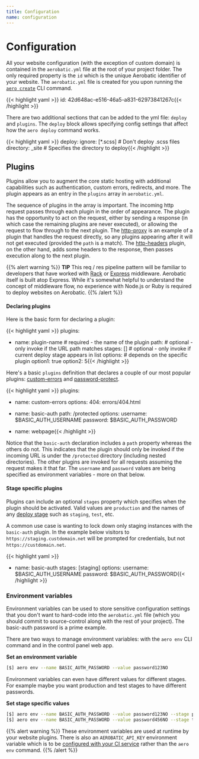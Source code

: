 ```yaml
---
title: Configuration
name: configuration
---
```


# Configuration

All your website configuration (with the exception of custom domain) is contained in the `aerobatic.yml` file at the root of your project folder. The only required property is the `id` which is the unique Aerobatic identifier of your website. The `aerobatic.yml` file is created for you upon running the [`aero create`](/docs/cli#create) CLI command.

{{< highlight yaml >}}
id: 42d648ac-e516-46a5-a831-62973841267c{{< /highlight >}}

There are two additional sections that can be added to the yml file: `deploy` and `plugins`. The `deploy` block allows specifying config settings that affect how the `aero deploy` command works.

{{< highlight yaml >}}
deploy:
  ignore: [*.scss]  # Don't deploy .scss files
  directory: _site  # Specifies the directory to deploy{{< /highlight >}}

## Plugins

Plugins allow you to augment the core static hosting with additional capabilities such as authentication, custom errors, redirects, and more. The plugin appears as an entry in the `plugins` array in `aerobatic.yml`.

The sequence of plugins in the array is important. The incoming http request passes through each plugin in the order of appearance. The plugin has the opportunity to act on the request, either by sending a response (in which case the remaining plugins are never executed), or allowing the request to flow through to the next plugin.  The [http-proxy](/docs/plugins/http-proxy) is an example of a plugin that handles the request directly, so any plugins appearing after it will not get executed (provided the `path` is a match). The [http-headers](/docs/plugins/http-headers) plugin, on the other hand, adds some headers to the response, then passes execution along to the next plugin.

{{% alert warning %}}
**TIP** This req / res pipeline pattern will be familiar to developers that have worked with [Rack](http://rack.github.io/) or [Express](http://expressjs.com/en/guide/using-middleware.html) middleware. Aerobatic itself is built atop Express. While it's somewhat helpful to understand the concept of middleware flow, no experience with Node.js or Ruby is required to deploy websites on Aerobatic.
{{% /alert %}}

#### Declaring plugins

Here is the basic form for declaring a plugin:

{{< highlight yaml >}}
plugins:
  - name: plugin-name    # required - the name of the plugin
    path:                # optional - only invoke if the URL path matches
    stages: []           # optional - only invoke if current deploy stage appears in list
    options:             # depends on the specific plugin
      option1: true
      option2: 5{{< /highlight >}}

Here's a basic `plugins` definition that declares a couple of our most popular plugins: [custom-errors](/docs/plugins/custom-errors/) and [password-protect](/docs/plugins/password-protect/).

{{< highlight yaml >}}
plugins:
  - name: custom-errors
    options:
      404: errors/404.html

  - name: basic-auth
    path: /protected
    options:
      username: $BASIC_AUTH_USERNAME
      password: $BASIC_AUTH_PASSWORD

  - name: webpage{{< /highlight >}}

Notice that the `basic-auth` declaration includes a `path` property whereas the others do not. This indicates that the plugin should only be invoked if the incoming URL is under the `/protected` directory (including nested directories). The other plugins are invoked for all requests assuming the request makes it that far. The `username` and `password` values are being specified as environment variables - more on that below.

#### Stage specific plugins

Plugins can include an optional `stages` property which specifies when the plugin should be activated. Valid values are `production` and the names of any [deploy stage](/docs/overview#deploy-stages) such as `staging`, `test`, etc.

A common use case is wanting to lock down only staging instances with the `basic-auth` plugin. In the example below visitors to `https://staging.custdomain.net` will be prompted for credentials, but not `https://custdomain.net`.

{{< highlight yaml >}}
- name: basic-auth
  stages: [staging]
  options:
    username: $BASIC_AUTH_USERNAME
    password: $BASIC_AUTH_PASSWORD{{< /highlight >}}

### Environment variables

Environment variables can be used to store sensitive configuration settings that you don't want to hard-code into the `aerobatic.yml` file (which you should commit to source-control along with the rest of your project). The basic-auth password is a prime example.

There are two ways to manage environment variables: with the `aero env` CLI command and in the control panel web app.

**Set an environment variable**
~~~sh
[$] aero env --name BASIC_AUTH_PASSWORD --value password123NO
~~~

Environment variables can even have different values for different stages. For example maybe you want production and test stages to have different passwords.

**Set stage specific values**
~~~sh
[$] aero env --name BASIC_AUTH_PASSWORD --value password123NO --stage production
[$] aero env --name BASIC_AUTH_PASSWORD --value password456NO --stage test
~~~

{{% alert warning %}}
These environment variables are used at runtime by your website plugins. There is also an `AEROBATIC_API_KEY` environment variable which is to be [configured with your CI service](/docs/continuous-deployment#aerobatic-apikey) rather than the `aero env` command.
{{% /alert %}}
